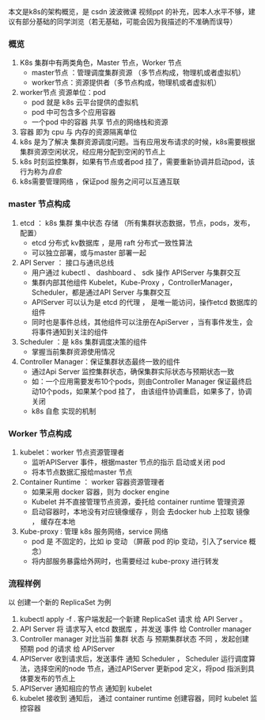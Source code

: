 本文是k8s的架构概览，是 csdn 波波微课 视频ppt 的补充，因本人水平不够，建议有部分基础的同学浏览（若无基础，可能会因为我描述的不准确而误导）

### 概览

1. K8s 集群中有两类角色，Master 节点，Worker 节点
   - master节点 ：管理调度集群资源 （多节点构成，物理机或者虚拟机）
   - worker节点：资源提供者（多节点构成，物理机或者虚拟机）
2. worker节点 资源单位：pod
   - pod 就是 k8s 云平台提供的虚拟机
   - pod 中可包含多个应用容器
   - 一个pod 中的容器 共享 节点的网络栈和资源
3. 容器 即为 cpu 与 内存的资源隔离单位
4. k8s 是为了解决 集群资源调度问题。当有应用发布请求的时候，k8s需要根据集群资源空闲状况，经应用分配到空闲的节点上
5. k8s 时刻监控集群，如果有节点或者pod 挂了，需要重新协调并启动pod，该行为称为*自愈*
6. k8s需要管理网络 ，保证pod 服务之间可以互通互联

### master 节点构成

1. etcd ： k8s 集群 集中状态 存储 （所有集群状态数据，节点，pods，发布，配置）
   - etcd 分布式 kv数据库 ，是用 raft 分布式一致性算法
   - 可以独立部署，或与master 部署一起 
2. API Server ： 接口与通讯总线
   - 用户通过 kubectl 、 dashboard 、 sdk 操作 APIServer 与集群交互
   - 集群内部其他组件 Kubelet，Kube-Proxy ，ControllerManager，Scheduler，都是通过API Server 与集群交互
   - APIServer 可以认为是 etcd 的代理 ， 是唯一能访问，操作etcd 数据库的组件
   - 同时也是事件总线，其他组件可以注册在ApiServer ，当有事件发生，会将事件通知到关注的组件
3. Scheduler ：是 k8s 集群调度决策的组件
   - 掌握当前集群资源使用情况
4. Controller Manager：保证集群状态最终一致的组件
   - 通过Api Server 监控集群状态，确保集群实际状态与预期状态一致
   - 如：一个应用需要发布10个pods，则由Controller Manager 保证最终启动10个pods，如果某个pod 挂了， 由该组件协调重启，如果多了，协调关闭
   - k8s 自愈 实现的机制

### Worker 节点构成

1. kubelet：worker 节点资源管理者
   - 监听APIServer 事件，根据master 节点的指示 启动或关闭 pod  
   - 将本节点数据汇报给master 节点
2. Container Runtime ： worker 容器资源管理者 
   - 如果采用 docker 容器，则为 docker engine
   - Kubelet 并不直接管理节点资源，委托给 container runtime 管理资源 
   - 启动容器时，本地没有对应镜像缓存 ，则会 去docker hub 上拉取 镜像 ， 缓存在本地
3. Kube-proxy : 管理 k8s 服务网络，service 网络
   - pod 是 不固定的，比如 ip 变动 （屏蔽 pod 的ip 变动，引入了service 概念）
   - 将内部服务暴露给外网时，也需要经过 kube-proxy 进行转发

### 流程样例

以  创建一个新的 ReplicaSet 为例 

1. kubectl apply -f . 客户端发起一个新建 ReplicaSet 请求 给 API Server 。
2. API Server 将 请求写入 etcd 数据库 ，并发送 事件 给 Controller manager 
3. Controller manager 对比当前 集群 状态 与 预期集群状态 不同 ，发起创建 预期 pod 的请求 给 APIServer 
4. APIServer 收到请求后，发送事件 通知 Scheduler ， Scheduler 运行调度算法，选择空闲的node 节点，通过APIServer 更新pod 定义，将pod 指派到具体要发布的节点上
5. APIServer 通知相应的节点 通知到 kubelet 
6. kubelet 接收到 通知后， 通过 container runtime 创建容器，同时 kubelet 监控容器